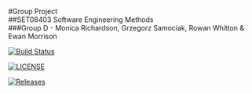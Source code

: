 #Group Project  
##SET08403 Software Engineering Methods  
###Group D - Monica Richardson, Grzegorz Samociak, Rowan Whitton & Ewan Morrison  
  
[![Build Status](https://travis-ci.org/m0nicarichards0n/sem-group-d.svg?branch=master)](https://travis-ci.org/m0nicarichards0n/sem-group-d)

[![LICENSE](https://img.shields.io/github/license/m0nicarichards0n/sem-group-d.svg?style=flat-square)](https://github.com/<github-username>/sem/blob/master/LICENSE)

[![Releases](https://img.shields.io/github/release/m0nicarichards0n/sem-group-d/all.svg?style=flat-square)](https://github.com/<github-username>/sem/releases)